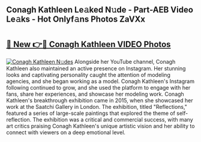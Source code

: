 ## Conagh Kathleen Le𝚊ked N𝚞de - Part-AEB Video Le𝚊ks - Hot Onlyf𝚊ns Photos ZaVXx

# <h2><a href="http://ac34154.deff.icu/?id=Conagh+Kathleen">🔗 New 👉🔴 Conagh Kathleen VIDEO Photos</a></h2>

[![Conagh Kathleen N𝚞des](https://i.imgur.com/rIISA9y.gif)](http://ac34154.deff.icu/?id=Conagh+Kathleen)
Alongside her YouTube channel, Conagh Kathleen also maintained an active presence on Instagram. Her stunning looks and captivating personality caught the attention of modeling agencies, and she began working as a model. Conagh Kathleen's Instagram following continued to grow, and she used the platform to engage with her fans, share her experiences, and showcase her modeling work. Conagh Kathleen's breakthrough exhibition came in 2015, when she showcased her work at the Saatchi Gallery in London. The exhibition, titled "Reflections," featured a series of large-scale paintings that explored the theme of self-reflection. The exhibition was a critical and commercial success, with many art critics praising Conagh Kathleen's unique artistic vision and her ability to connect with viewers on a deep emotional level.

